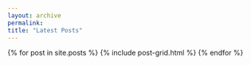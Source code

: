 ```yaml
---
layout: archive
permalink: 
title: "Latest Posts"
---
```


<div class="tiles">
{% for post in site.posts %}
	{% include post-grid.html %}
{% endfor %}
</div><!-- /.tiles -->
